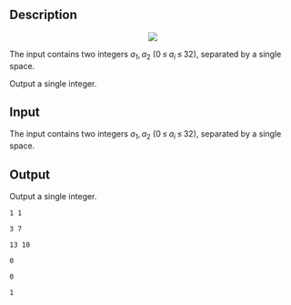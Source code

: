 ## Description

<div><center> <img class="tex-graphics" src="file://CYx8iBf8.png" style="max-width: 100.0%;max-height: 100.0%;"> </center></div><div class="input-specification"><p>The input contains two integers <span class="tex-span"><i>a</i><sub class="lower-index">1</sub>, <i>a</i><sub class="lower-index">2</sub></span> (<span class="tex-span">0 ≤ <i>a</i><sub class="lower-index"><i>i</i></sub> ≤ 32</span>), separated by a single space.</p></div><div class="output-specification"><p>Output a single integer.</p></div>

## Input

<p>The input contains two integers <span class="tex-span"><i>a</i><sub class="lower-index">1</sub>, <i>a</i><sub class="lower-index">2</sub></span> (<span class="tex-span">0 ≤ <i>a</i><sub class="lower-index"><i>i</i></sub> ≤ 32</span>), separated by a single space.</p>

## Output

<p>Output a single integer.</p>





```input1
1 1

```




```input2
3 7

```




```input3
13 10

```




```output1
0

```




```output2
0

```




```output3
1

```


